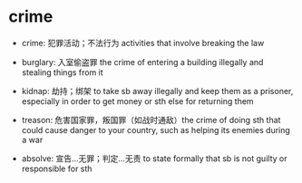 # crime

- crime: 犯罪活动；不法行为 activities that involve breaking the law

- burglary: 入室偷盗罪 the crime of entering a building illegally and stealing things from it
- kidnap: 劫持；绑架 to take sb away illegally and keep them as a prisoner, especially in order to get money or sth else for returning them
- treason: 危害国家罪，叛国罪（如战时通敌）the crime of doing sth that could cause danger to your country, such as helping its enemies during a war


- absolve: 宣告…无罪；判定…无责 to state formally that sb is not guilty or responsible for sth

